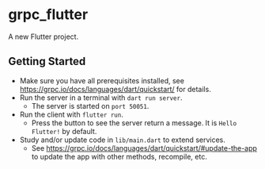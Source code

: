 # grpc_flutter

A new Flutter project.

## Getting Started

- Make sure you have all prerequisites installed, see https://grpc.io/docs/languages/dart/quickstart/ for details.
- Run the server in a terminal with <code>dart run server</code>.
    - The server is started on `port 50051`.
- Run the client with <code>flutter run</code>.
    - Press the button to see the server return a message. It is `Hello Flutter!` by default.
- Study and/or update code in `lib/main.dart` to extend services.
    - See https://grpc.io/docs/languages/dart/quickstart/#update-the-app to update the app with other methods,
      recompile, etc.